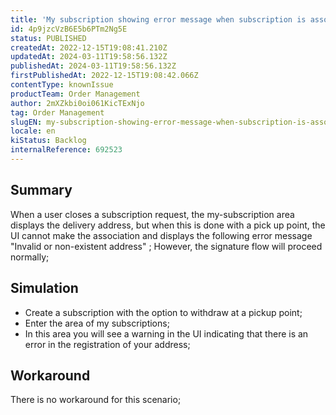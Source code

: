 ```yaml
---
title: 'My subscription showing error message when subscription is associated with a pick up point'
id: 4p9jzcVzB6E5b6PTm2Ng5E
status: PUBLISHED
createdAt: 2022-12-15T19:08:41.210Z
updatedAt: 2024-03-11T19:58:56.132Z
publishedAt: 2024-03-11T19:58:56.132Z
firstPublishedAt: 2022-12-15T19:08:42.066Z
contentType: knownIssue
productTeam: Order Management
author: 2mXZkbi0oi061KicTExNjo
tag: Order Management
slugEN: my-subscription-showing-error-message-when-subscription-is-associated-with-a-pick-up-point
locale: en
kiStatus: Backlog
internalReference: 692523
---
```


## Summary



When a user closes a subscription request, the my-subscription area displays the delivery address, but when this is done with a pick up point, the UI cannot make the association and displays the following error message "Invalid or non-existent address" ; However, the signature flow will proceed normally;


##

## Simulation




- Create a subscription with the option to withdraw at a pickup point;
- Enter the area of my subscriptions;
- In this area you will see a warning in the UI indicating that there is an error in the registration of your address;


##

## Workaround



There is no workaround for this scenario;


